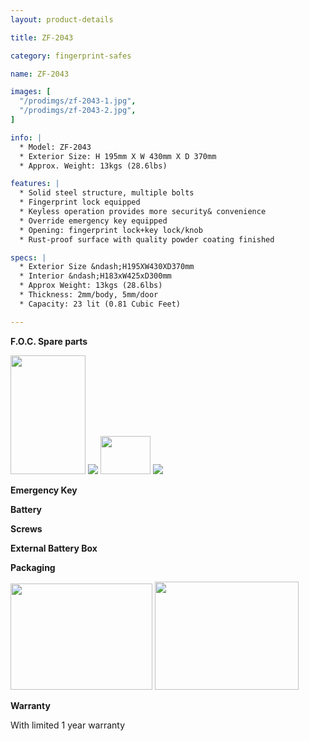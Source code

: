 ```yaml
---
layout: product-details

title: ZF-2043

category: fingerprint-safes

name: ZF-2043

images: [
  "/prodimgs/zf-2043-1.jpg",
  "/prodimgs/zf-2043-2.jpg",
]

info: |
  * Model: ZF-2043
  * Exterior Size: H 195mm X W 430mm X D 370mm
  * Approx. Weight: 13kgs (28.6lbs)

features: |
  * Solid steel structure, multiple bolts
  * Fingerprint lock equipped
  * Keyless operation provides more security& convenience
  * Override emergency key equipped
  * Opening: fingerprint lock+key lock/knob
  * Rust-proof surface with quality powder coating finished

specs: |
  * Exterior Size &ndash;H195XW430XD370mm
  * Interior &ndash;H183xW425xD300mm
  * Approx Weight: 13kgs (28.6lbs)
  * Thickness: 2mm/body, 5mm/door
  * Capacity: 23 lit (0.81 Cubic Feet)

---
```


**F.O.C. Spare parts**

<img alt="" src="{PRODIMGS}/prodimgs/zf-2043-3.jpg" style="width: 120px; height: 190px;" />

<img src="{PRODIMGS}/prodimgs/zf-2043-4.jpg" />

<img alt="" src="{PRODIMGS}/prodimgs/zf-2043-5.jpg" style="width: 80px; height: 61px;" />

<img src="{PRODIMGS}/prodimgs/zf-2043-6.jpg" />

**Emergency Key**

**Battery**

**Screws**

**External Battery Box**

**Packaging**

<img alt="" src="{PRODIMGS}/prodimgs/zf-2043-7.jpg" style="width: 227px; height: 170px;" />

<img alt="" src="{PRODIMGS}/prodimgs/zf-2043-8.jpg" style="width: 230px; height: 173px;" />

**Warranty**

With limited 1 year warranty
